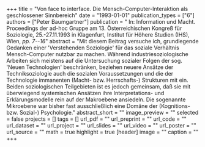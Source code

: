 +++
title = "Von face to interface. Die Mensch-Computer-Interaktion als geschlossener Sinnbereich"
date = "1993-01-01"
publication_types = ["6"]
authors = ["Peter Baumgartner"]
publication = " In: Information und Macht. Proceedings der ad-hoc Gruppe am 13. Österreichischen Kongreß für Soziologie, 25.-27.11.1993 in Klagenfurt, Institut für Höhere Studien (IHS), Wien, _pp. 7--16_"
abstract = "Mit diesem Beitrag versuche ich, grundlegende Gedanken einer 'Verstehenden Soziologie' für das soziale Verhältnis Mensch-Computer nutzbar zu machen. Während industriesoziologische Arbeiten sich meistens auf die Untersuchung sozialer Folgen der sog. 'Neuen Technologien' beschränken, beziehen neuere Ansätze der Techniksoziologie auch die sozialen Voraussetzungen und die der Technologie immanenten (Macht- bzw. Herrschafts-) Strukturen mit ein. Beiden soziologischen Teilgebieten ist es jedoch gemeinsam, daß sie mit überwiegend systemischen Ansätzen ihre Interpretations- und Erklärungsmodelle rein auf der Makroebene ansiedeln. Die sogenannte Mikroebene war bisher fast ausschließlich eine Domäne der (Kognitions- bzw. Sozial-) Psychologie."
abstract_short = ""
image_preview = ""
selected = false
projects = []
tags = []
url_pdf = ""
url_preprint = ""
url_code = ""
url_dataset = ""
url_project = ""
url_slides = ""
url_video = ""
url_poster = ""
url_source = ""
math = true
highlight = true
[header]
image = ""
caption = ""
+++
